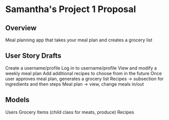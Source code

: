 # Samantha's Project 1 Proposal

## Overview
Meal planning app that takes your meal plan and creates a grocery list


## User Story Drafts
Create a username/profile
Log in to username/profile
View and modify a weekly meal plan
Add additional recipes to choose from in the future
Once user approves meal plan, generates a grocery list
Recipes -> subsection for ingredients and then steps
Meal plan -> view, change meals in/out



## Models
Users
Grocery Items (child class for meats, produce)
Recipes